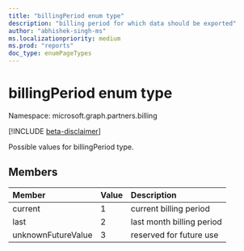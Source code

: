 ```yaml
---
title: "billingPeriod enum type"
description: "billing period for which data should be exported"
author: "abhishek-singh-ms"
ms.localizationpriority: medium
ms.prod: "reports"
doc_type: enumPageTypes
---
```


# billingPeriod enum type

Namespace: microsoft.graph.partners.billing

[!INCLUDE [beta-disclaimer](../../includes/beta-disclaimer.md)]

Possible values for billingPeriod type.

## Members
|Member|Value|Description|
|:---|:---|:---|
|current|1|current billing period|
|last|2|last month billing period|
|unknownFutureValue|3|reserved for future use|


<!-- {
  "type": "#page.annotation",
  "description": "billingPeriod enum type",
  "keywords": "",
  "section": "documentation",
  "tocPath": "",
  "namespace":"microsoft.graph.partners.billing"
}-->